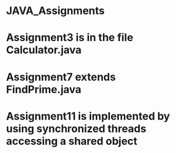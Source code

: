 # JAVA_Assignments
# Assignment3 is in the file Calculator.java
# Assignment7 extends FindPrime.java
# Assignment11 is implemented by using synchronized threads accessing a shared object
